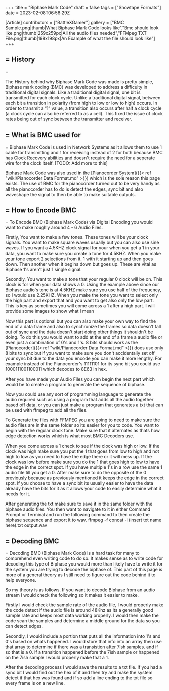 +++
title = "Biphase Mark Code"
draft = false
tags = ["Showtape Formats"]
date = 2023-02-08T06:58:29Z

[Article]
contributors = ["BattleXGamer"]
gallery = ["BMC Sample.png|thumb|What Biphase Mark Code looks like","Bmc should look like.png|thumb|259x259px|All the audio files needed","FFMpeg TXT File.png|thumb|198x198px|An Example of what the file should look like"]
+++
<h2>= History </h2>=

The History behind why Biphase Mark Code was made is pretty simple, Biphase mark coding (BMC) was developed to address a difficulty in traditional digital signals. Like a traditional digital signal, one bit is transmitted for each clock cycle. Unlike a traditional digital signal, between each bit a transition in polarity (from high to low or low to high) occurs. In order to transmit a “1” value, a transition also occurs after half a clock cycle (a clock cycle can also be referred to as a cell). This fixed the issue of clock rates being out of sync between the transmitter and receiver.

<h2>= What is BMC used for </h2>=
Biphase Mark Code is used in Network Systems as it allows them to use 1 cable for transmitting and 1 for receiving instead of 2 for both because BMC has Clock Recovery abilities and doesn't require the need for a seperate wire for the clock itself. [TODO: Add more to this]


Biphase Mark Code was also used in the [Pianocorder System]({{< ref "wiki/Pianocorder Data Format.md" >}}) which is the sole reason this page exists. The use of BMC for the pianocorder turned out to be very handy as all the pianocorder has to do is detect the edges, sync bit and also waveshape the signal to then be able to make suitable outputs.

<h2>= How to Encode BMC </h2>=
To Encode BMC (Biphase Mark Code) via Digital Encoding you would want to make roughly around 4 - 6 Audio Files.



Firstly, You want to make a few tones. These tones will be your clock signals. You want to make square waves usually but you can also use sine waves. If you want a 4.5KHZ clock signal for your when you get a 1 in your data, you want to make sure you create a tone for 4.5KHZ. When you make your tone export 2 selections from it. 1 with it starting up and then goes down. Then another when it begins down but goes up. These are vital as Biphase 1's aren't just 1 single signal.


Secondly, You want to make a tone that your regular 0 clock will be on. This clock is for when your data shows a 0. Using the example above since our Biphase audio's tone is at 4.5KHZ make sure you use half of the frequency, so I would use 2.25KHZ. When you make the tone you want to select only the high part and export that and you want to get also only the low part. This is key as sometimes you will come across a 1 after a high part. I will provide some images to show what I mean


Now this part is optional but you can also make your own way to find the end of a data frame and also to synchronize the frames so data doesn't fall out of sync and the data doesn't start doing other things it shouldn't be doing. To do this you would want to add at the end of a frame a audio file or even just a combination of 0's and 1's. 8 bits should work as the [Pianocorder]({{< ref "wiki/Pianocorder Data Format.md" >}}) does use only 8 bits to sync but if you want to make sure you don't accidentally set off your sync bit due to the data you encode you can make it more lengthy. For example instead of the Pianocorder's 11111101 for its sync bit you could use 1000111001100011 which decodes to 8E63 in hex.


After you have made your Audio Files you can begin the next part which would be to create a program to generate the sequence of biphase.


Now you could use any sort of programming language to generate the audio required such as using a program that adds all the audio together based off data, or you can just make a program that generates a txt that can be used with ffmpeg to add all the files.



To Generate the files with FFMPEG you are going to need to make sure the audio files are in the same folder so its easier for you to code. You want to begin with the regular clock tone. Make sure that it alternates as thats how edge detection works which is what most BMC Decoders use.

When you come across a 1 check to see if the clock was high or low. If the clock was high make sure you put the 1 that goes from low to high and not high to low as you need to have the edge there or it will mess up. If the clock was low before make sure you do the 1 that goes high to low to have the edge in the correct spot. If you have multiple 1's in a row use the same 1 audio file till you get a 0. After make sure to do the opposite of the 0 previously because as previously mentioned it keeps the edge in the correct spot. If you choose to have a sync bit its usually easier to have the data already have the bits for it as it allows your code to easily determine what it needs for it.


After generating the txt make sure to save it in the same folder with the biphase audio files. You then want to navigate to it in either Command Prompt or Terminal and run the following command to then create the biphase sequence and export it to wav.
 ffmpeg -f concat -i (insert txt name here).txt output.wav

<h2>= Decoding BMC </h2>=
Decoding BMC (Biphase Mark Code) is a hard task for many to comprehend even writing code to do so. It makes sense as to write code for decoding this type of Biphase you would more than likely have to write it for the system you are trying to decode the biphase of. This part of this page is more of a general theory as I still need to figure out the code behind it to help everyone.


So my theory is as follows. If you want to decode Biphase from an audio stream I would check the following so it makes it easier to make.


Firstly I would check the sample rate of the audio file, I would properly make the code detect if the audio file is around 48Khz as its a generally good sample rate and keeps most data working properly. I would then make the code scan the samples and determine a middle ground for the data so you can detect edges.


Secondly, I would include a portion that puts all the information into 1's and 0's based on whats happened. I would store that info into an array then use that array to determine if there was a transistion after 7ish samples. and if so that is a 0. If a transition happened before the 7ish sample or happened on the 7ish sample I would properly make that a 1.


After the decoding process I would save the results to a txt file. If you had a sync bit I would find out the hex of it and then try and make the system detect if that hex was found and if so add a line ending to the txt file so every frame is on a new line.